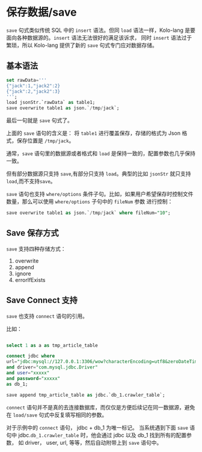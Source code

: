 # 保存数据/save

`save` 句式类似传统 SQL 中的 `insert` 语法。但同 `load` 语法一样，Kolo-lang 是要面向各种数据源的。`insert` 语法无法很好的满足该诉求，
同时 `insert` 语法过于繁琐，所以 Kolo-lang 提供了新的 `save` 句式专门应对数据存储。

## 基本语法

```sql
set rawData=''' 
{"jack":1,"jack2":2}
{"jack":2,"jack2":3}
''';
load jsonStr.`rawData` as table1;
save overwrite table1 as json.`/tmp/jack`;
```

最后一句就是 `save` 句式了。 

上面的 `save` 语句的含义是： 将 `table1` 进行覆盖保存，存储的格式为 Json 格式，保存位置是 `/tmp/jack`。 

通常，`save` 语句里的数据源或者格式和 `load` 是保持一致的，配置参数也几乎保持一致。

但有部分数据源只支持 `save`,有部分只支持 `load`。典型的比如 `jsonStr` 就只支持 `load`,而不支持`save`。

`save` 语句也支持 `where/options` 条件子句。比如，如果用户希望保存时控制文件数量，那么可以使用 `where/options` 子句中的 `fileNum` 参数
进行控制：

```sql
save overwrite table1 as json.`/tmp/jack` where fileNum="10";
```

## Save 保存方式

`save` 支持四种存储方式：

1. overwrite
2. append
3. ignore
4. errorIfExists

## Save Connect 支持
`save` 也支持 `connect` 语句的引用。

比如：

```sql

select 1 as a as tmp_article_table

connect jdbc where
url="jdbc:mysql://127.0.0.1:3306/wow?characterEncoding=utf8&zeroDateTimeBehavior=convertToNull&tinyInt1isBit=false"
and driver="com.mysql.jdbc.Driver"
and user="xxxxx"
and password="xxxxx"
as db_1;

save append tmp_article_table as jdbc.`db_1.crawler_table`;
```

`connect` 语句并不是真的去连接数据库，而仅仅是方便后续记在同一数据源，避免在 `load/save` 句式中反复填写相同的参数。

对于示例中的 `connect` 语句， jdbc + db_1 为唯一标记。 当系统遇到下面 `save` 语句中 jdbc.`db_1.crawler_table` 时，他会通过 jdbc 以及 db_1 找到所有的配置参数， 如 driver， user, url, 等等，然后自动附带上到 `save` 语句中。
